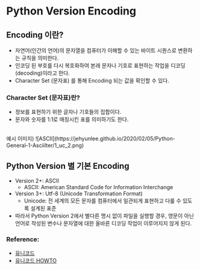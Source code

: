 # Python Version Encoding

## Encoding 이란?
- 자연어(인간의 언어)의 문자열을 컴퓨터가 이해할 수 있는 바이트 시퀀스로 변환하는 규칙을 의미한다. 
- 인코딩 된 부호를 다시 복호화하여 본래 문자나 기호로 표현하는 작업을 디코딩(decoding)이라고 한다.
- Character Set (문자표) 를 통해 Encoding 되는 값을 확인할 수 있다. 

### Character Set (문자표)란?
- 정보를 표현하기 위한 글자나 기호들의 집합이다.
- 문자와 숫자를 1:1로 매칭시킨 표를 의미하기도 한다.
<br>
예시 이미지) 
![ASCII](https://jehyunlee.github.io/2020/02/05/Python-General-1-AsciiIter/1_uc_2.png)

## Python Version 별 기본 Encoding
- Version 2+: ASCII 
	- ASCII: American Standard Code for Information Interchange
- Version 3+: Utf-8 (Unicode Transformation Format)
	- Unicode: 전 세계의 모든 문자를 컴퓨터에서 일관되게 표현하고 다룰 수 있도록 설계된 표준
- 따라서 Python Version 2에서 별다른 명시 없이 파일을 실행할 경우, 영문이 아닌 언어로 작성된 변수나 문자열에 대한 올바른 디코딩 작업이 이루어지지 않게 된다.


### Reference:
- [유니코드](https://ko.wikipedia.org/wiki/%EC%9C%A0%EB%8B%88%EC%BD%94%EB%93%9C)
- [유니코드 HOWTO](https://docs.python.org/ko/3/howto/unicode.html)
